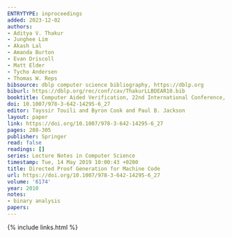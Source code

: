 ```yaml
---
ENTRYTYPE: inproceedings
added: 2023-12-02
authors:
- Aditya V. Thakur
- Junghee Lim
- Akash Lal
- Amanda Burton
- Evan Driscoll
- Matt Elder
- Tycho Andersen
- Thomas W. Reps
bibsource: dblp computer science bibliography, https://dblp.org
biburl: https://dblp.org/rec/conf/cav/ThakurLLBDEAR10.bib
booktitle: Computer Aided Verification, 22nd International Conference, CAV 2010, Edinburgh, UK, July 15-19, 2010. Proceedings
doi: 10.1007/978-3-642-14295-6_27
editor: Tayssir Touili and Byron Cook and Paul B. Jackson
layout: paper
link: https://doi.org/10.1007/978-3-642-14295-6_27
pages: 288-305
publisher: Springer
read: false
readings: []
series: Lecture Notes in Computer Science
timestamp: Tue, 14 May 2019 10:00:43 +0200
title: Directed Proof Generation for Machine Code
url: https://doi.org/10.1007/978-3-642-14295-6_27
volume: '6174'
year: 2010
notes:
- binary analysis
papers:
---
```

{% include links.html %}
